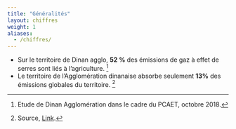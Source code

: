 ```yaml
---
title: "Généralités"
layout: chiffres
weight: 1
aliases:
  - /chiffres/
---
```


- Sur le territoire de Dinan agglo, **52 %** des émissions de gaz à effet de serres sont liés à l’agriculture. [^01]
- Le territoire de l’Agglomération dinanaise absorbe seulement **13%** des émissions globales du territoire. [^02]




[^01]: Etude de Dinan Agglomération dans le cadre du PCAET, octobre 2018.
[^02]: Source, [Link](https://google.com).
